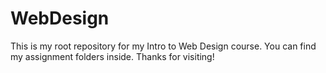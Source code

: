# WebDesign
This is my root repository for my Intro to Web Design course. You can find my assignment folders inside. Thanks for visiting!
